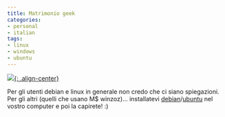 ```yaml
---
title: Matrimonio geek
categories:
- personal
- italian
tags:
- linux
- windows
- ubuntu
---
```

[![]({{site.url}}/assets/images/apt-get-wife.png){: .align-center}]({{site.url}}/assets/images/apt-get-wife.png)

Per gli utenti debian e linux in generale non credo che ci siano spiegazioni.
Per gli altri (quelli che usano M$ winzoz)... installatevi
[debian](http://get.debian.net/ "http://get.debian.net/"
)/[ubuntu](http://www.ubuntu.com/getubuntu/download
"http://www.ubuntu.com/getubuntu/download" ) nel vostro computer e poi la
capirete! :)

